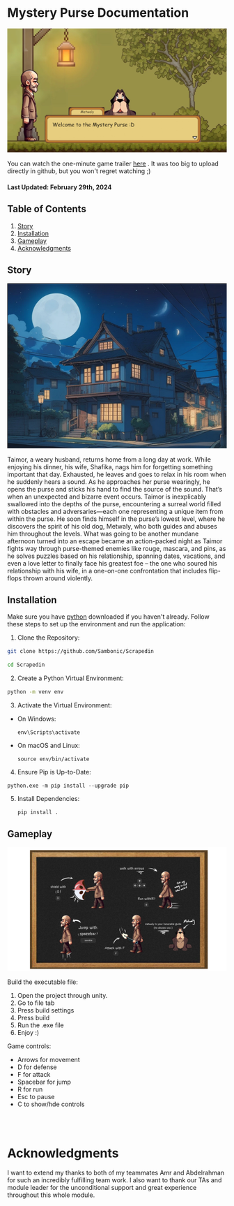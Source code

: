 # Mystery Purse Documentation

![Mystery Purse Screenshot](miscellaneous/images/mysterpurse_welcome.png)

You can watch the one-minute game trailer [here](https://www.youtube.com/watch?v=Ro3D7H7lKf8) . It was too big to upload directly in github, but you won't regret watching ;)



#### Last Updated: February 29th, 2024
## Table of Contents

1. [Story](#story)
2. [Installation](#installation)
3. [Gameplay](#gameplay)
4. [Acknowledgments](#acknowledgments)

<a name="story"></a>
## Story 

![Mystery Purse Screenshot](miscellaneous/images/home.png)

Taimor, a weary husband, returns home from a long day at work. While enjoying his dinner, his wife, Shafika, nags him for forgetting something important that day. Exhausted, he leaves and goes to relax in his room when he suddenly hears a sound. As he approaches her purse wearingly, he opens the purse and sticks his hand to find the source of the sound. That’s when an unexpected and bizarre event occurs. Taimor is inexplicably swallowed into the depths of the purse, encountering a surreal world filled with obstacles and adversaries—each one representing a unique item from within the purse. He soon finds himself in the purse’s lowest level, where he discovers the spirit of his old dog, Metwaly, who both guides and abuses him throughout the levels.
What was going to be another mundane afternoon turned into an escape became an action-packed night as Taimor fights way through purse-themed enemies like rouge, mascara, and pins, as he solves puzzles based on his relationship, spanning dates, vacations, and even a love letter to finally face his greatest foe – the one who soured his relationship with his wife, in a one-on-one confrontation that includes flip-flops thrown around violently.



<a name="installation"></a>
## Installation

Make sure you have [python](https://www.python.org/downloads/) downloaded if you haven't already.
Follow these steps to set up the environment and run the application:

1. Clone the Repository:
   
```bash
git clone https://github.com/Sambonic/Scrapedin
```

```bash
cd Scrapedin
```

2. Create a Python Virtual Environment:
```bash
python -m venv env
```

3. Activate the Virtual Environment:
- On Windows:
  ```
  env\Scripts\activate
  ```

- On macOS and Linux:
  ```
  source env/bin/activate
  ```
4. Ensure Pip is Up-to-Date:
  ```
  python.exe -m pip install --upgrade pip
  ```
5. Install Dependencies:

   ```bash
   pip install .
   ```


<a name="gameplay"></a>
## Gameplay

![Mystery Purse Controls](miscellaneous/images/gameplay.png)

Build the executable file:
1. Open the project through unity.
2. Go to file tab
3. Press build settings
4. Press build
5. Run the .exe file
6. Enjoy :)
   
Game controls:
- Arrows for movement
- D for defense
- F for attack
- Spacebar for jump
- R for run
- Esc to pause
- C to show/hde controls


<br></br>
<a name="acknowledgments"></a>
# Acknowledgments
I want to extend my thanks to both of my teammates Amr and Abdelrahman for such an incredibly fulfilling team work. I also want to thank our TAs and module leader for the unconditional support and great experience throughout this whole module.


